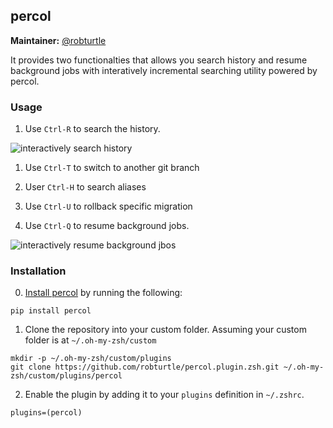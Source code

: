 ## percol

**Maintainer:** [@robturtle](https://github.com/robturtle)

It provides two functionalties that allows you search history and resume
background jobs with interatively incremental searching utility powered by
percol.

### Usage

1. Use `Ctrl-R` to search the history.

  ![interactively search history](https://www.dropbox.com/s/2ke80q5uswz7sqf/percol.plugin1.gif?raw=1)
  
1. Use `Ctrl-T` to switch to another git branch

1. User `Ctrl-H` to search aliases

1. Use `Ctrl-U` to rollback specific migration

2. Use `Ctrl-Q` to resume background jobs.

  ![interactively resume background jbos](https://www.dropbox.com/s/u5t5l7jeznv06y8/percol.plugin2.gif?raw=1)

### Installation

0. [Install percol](https://github.com/mooz/percol) by running the following:

  ```
  pip install percol
  ```

1. Clone the repository into your custom folder. Assuming your custom folder is
   at `~/.oh-my-zsh/custom`
    
  ```
  mkdir -p ~/.oh-my-zsh/custom/plugins
  git clone https://github.com/robturtle/percol.plugin.zsh.git ~/.oh-my-zsh/custom/plugins/percol
  ```

2. Enable the plugin by adding it to your `plugins` definition in `~/.zshrc`.

  ```
  plugins=(percol)
  ```
